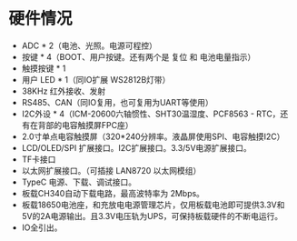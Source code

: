 # 硬件情况

- ADC * 2（电池、光照。电源可程控）
- 按键 * 4（BOOT、用户按键。还有两个是 复位 和 电池电量指示）
- 触摸按键 * 1
- 用户 LED * 1（同IO扩展 WS2812B灯带）
- 38KHz 红外接收、发射
- RS485、CAN（同IO复用，也可复用为UART等使用）
- I2C外设 * 4（ICM-20600六轴惯性、SHT30温湿度、PCF8563 - RTC，还有在背部的电容触摸屏FPC座）
- 2.0寸单点电容触摸屏（320*240分辨率。液晶屏使用SPI、电容触摸I2C）
- LCD/OLED/SPI 扩展接口。I2C扩展接口。3.3/5V电源扩展接口。
- TF卡接口
- 以太网扩展接口。（可插接 LAN8720 以太网模组）
- TypeC 电源、下载、调试接口。
- 板载CH340自动下载电路，最高波特率为 2Mbps。
- 板载18650电池座，和充放电电源管理芯片，仅用板载电池即可提供3.3V和5V的2A电源输出。且3.3V电压轨为UPS，可保持板载硬件的不断电运行。
- IO全引出。